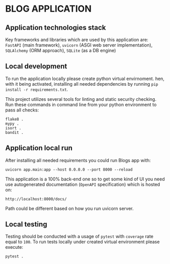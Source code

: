 # BLOG APPLICATION

## Application technologies stack
Key frameworks and libraries which are used by this application are: `FastAPI` (main framework), `uvicorn` (ASGI web server implementation), `SQLAlchemy` (ORM approach), `SQLite` (as a DB engine)

## Local development
To run the application locally please create python virtual envirnoment. hen, with it being activated, installing all needed dependencies by running `pip install -r requirements.txt`.

This project utilizes several tools for linting and static security checking. Run these commands in command line from your python environment to pass all checks:
```
flake8 .
mypy .
isort .
bandit .
```

## Application local run
After installing all needed requirements you could run Blogs app with:

```
uvicorn app.main:app --host 0.0.0.0 --port 8000 --reload
```

This application is a 100% back-end one so to get some kind of UI you need use autogenerated documentation (`OpenAPI` specification) which is hosted on:
```
http://localhost:8000/docs/
```
Path could be different based on how you run uvicorn server.

## Local testing
Testing should be conducted with a usage of `pytest` with `coverage` rate equal to `100`.
To run tests locally under created virtual environment please execute:
```
pytest .
```